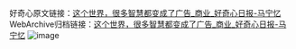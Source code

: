 好奇心原文链接：[这个世界，很多智慧都变成了广告_商业_好奇心日报-马宁忆](https://www.qdaily.com/articles/2671.html)
WebArchive归档链接：[这个世界，很多智慧都变成了广告_商业_好奇心日报-马宁忆](http://web.archive.org/web/20160501145806/http://www.qdaily.com/articles/2671.html)
![image](http://ww3.sinaimg.cn/large/007d5XDply1g3v6fso5kdj30u0548e81)
